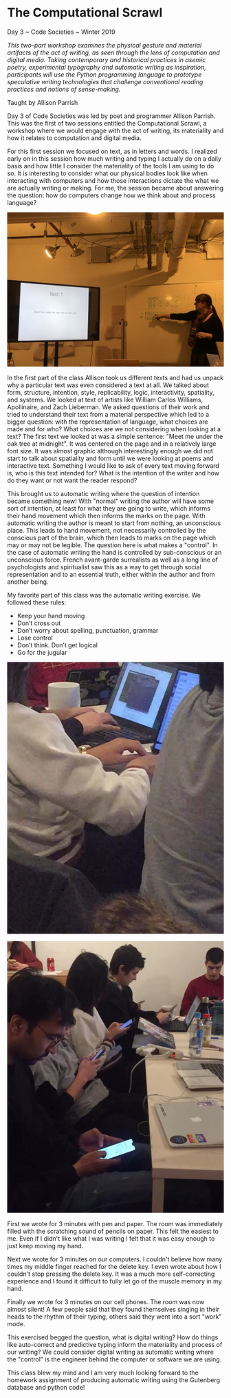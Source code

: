 # The Computational Scrawl
Day 3 ~ Code Societies ~ Winter 2019

_This two-part workshop examines the physical gesture and material artifacts of the act of writing, as seen through the lens of computation and digital media. Taking contemporary and historical practices in asemic poetry, experimental typography and automatic writing as inspiration, participants will use the Python programming language to prototype speculative writing technologies that challenge conventional reading practices and notions of sense-making._

Taught by Allison Parrish

Day 3 of Code Societies was led by poet and programmer Allison Parrish. This was the first of two sessions entitled the Computational Scrawl, a workshop where we would engage with the act of writing, its materiality and how it relates to computation and digital media. 

For this first session we focused on text, as in letters and words. I realized early on in this session how much writing and typing I actually do on a daily basis and how little I consider the materiality of the tools I am using to do so. It is interesting to consider what our physical bodies look like when interacting with computers and how those interactions dictate the what we are actually writing or making. For me, the session became about answering the question: how do computers change how we think about and process language?

!["Allison Parrish took us through a series of texts."](https://raw.githubusercontent.com/SFPC/codesocieties-winter-19/master/assets/comp-scrawl.jpg)

In the first part of the class Allison took us different texts and had us unpack why a particular text was even considered a text at all. We talked about form, structure, intention, style, replicability, logic, interactivity, spatiality, and systems. We looked at text of artists like William Carlos Williams, Apollinaire, and Zach Lieberman. We asked questions of their work and tried to understand their text from a material perspective which led to a bigger question: with the representation of language, what choices are made and for who? What choices are we not considering when looking at a text? The first text we looked at was a simple sentence: "Meet me under the oak tree at midnight". It was centered on the page and in a relatively large font size. It was almost graphic although interestingly enough we did not start to talk about spatiality and form until we were looking at poems and interactive text. Something I would like to ask of every text moving forward is, who is this text intended for? What is the intention of the writer and how do they want or not want the reader respond?

This brought us to automatic writing where the question of intention became something new! With "normal" writing the author will have some sort of intention, at least for what they are going to write, which informs their hand movement which then informs the marks on the page. With automatic writing the author is meant to start from nothing, an unconscious place. This leads to hand movement, not necessarily controlled by the conscious part of the brain, which then leads to marks on the page which may or may not be legible. The question here is what makes a "control". In the case of automatic writing the hand is controlled by sub-conscious or an unconscious force. French avant-garde surrealists as well as a long line of psychologists and spiritualist saw this as a way to get through social representation and to an essential truth, either within the author and from another being. 

My favorite part of this class was the automatic writing exercise. We followed these rules:

- Keep your hand moving
- Don’t cross out
- Don’t worry about spelling, punctuation, grammar
- Lose control
- Don’t think. Don’t get logical
- Go for the jugular


!["Automatic writing on computers."](https://raw.githubusercontent.com/SFPC/codesocieties-winter-19/master/assets/UNADJUSTEDNONRAW_thumb_2f87.jpg)

!["Automatic writing on phones."](https://raw.githubusercontent.com/SFPC/codesocieties-winter-19/master/assets/UNADJUSTEDNONRAW_thumb_2f88.jpg)

First we wrote for 3 minutes with pen and paper. The room was immediately filled with the scratching sound of pencils on paper. This felt the easiest to me. Even if I didn't like what I was writing I felt that it was easy enough to just keep moving my hand. 

Next we wrote for 3 minutes on our computers. I couldn't believe how many times my middle finger reached for the delete key. I even wrote about how I couldn't stop pressing the delete key. It was a much more self-correcting experience and I found it difficult to fully let go of the muscle memory in my hand. 

Finally we wrote for 3 minutes on our cell phones. The room was now almost silent! A few people said that they found themselves singing in their heads to the rhythm of their typing, others said they went into a sort "work" mode. 

This exercised begged the question, what is digital writing? How do things like auto-correct and predictive typing inform the materiality and process of our writing? We could consider digital writing as automatic writing where the "control" is the engineer behind the computer or software we are using. 

This class blew my mind and I am very much looking forward to the homework assignment of producing automatic writing using the Gutenberg database and python code!
